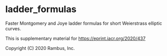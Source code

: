 # ladder_formulas
Faster Montgomery and Joye ladder formulas for short Weierstrass elliptic curves.

This is supplementary material for https://eprint.iacr.org/2020/437

Copyright (C) 2020 Rambus, Inc.